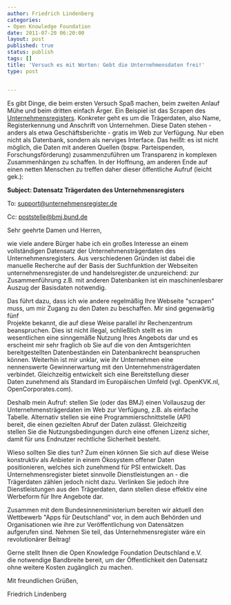 ```yaml
---
author: Friedrich Lindenberg
categories:
- Open Knowledge Foundation
date: 2011-07-20 06:20:00
layout: post
published: true
status: publish
tags: []
title: 'Versuch es mit Worten: Gebt die Unternehmensdaten frei!'
type: post


---
```


Es gibt Dinge, die beim ersten Versuch Spaß machen, beim zweiten Anlauf Mühe und beim dritten einfach Ärger. Ein Beispiel ist das Scrapen des [Unternehmensregisters](http://unternehmensregister.de). Konkreter geht es um die Trägerdaten, also Name, Registerkennung und Anschrift von Unternehmen. Diese Daten stehen - anders als etwa Geschäftsberichte - gratis im Web zur Verfügung. Nur eben nicht als Datenbank, sondern als nerviges Interface. Das heißt: es ist nicht möglich, die Daten mit anderen Quellen (bspw. Parteispenden, Forschungsförderung) zusammenzuführen um Transparenz in komplexen Zusammenhängen zu schaffen. In der Hoffnung, am anderen Ende auf einen netten Menschen zu treffen daher dieser öffentliche Aufruf (leicht gek.):

**Subject: Datensatz Trägerdaten des Unternehmensregisters**

To: support@unternehmensregister.de

Cc: poststelle@bmj.bund.de

Sehr geehrte Damen und Herren,

wie viele andere Bürger habe ich ein großes Interesse an einem  
vollständigen Datensatz der Unternehmensträgerdaten des  
Unternehmensregisters. Aus verschiedenen Gründen ist dabei die  
manuelle Recherche auf der Basis der Suchfunktion der Webseiten  
unternehmensregister.de und handelsregister.de unzureichend: zur  
Zusammenführung z.B. mit anderen Datenbanken ist ein maschinenlesbarer  
Auszug der Basisdaten notwendig.

Das führt dazu, dass ich wie andere regelmäßig Ihre Webseite "scrapen"  
muss, um mir Zugang zu den Daten zu beschaffen. Mir sind gegenwärtig fünf  
Projekte bekannt, die auf diese Weise parallel ihr Rechenzentrum  
beanspruchen. Dies ist nicht illegal, schließlich stellt es im  
wesentlichen eine sinngemäße Nutzung Ihres Angebots dar und es  
erscheint mir sehr fraglich ob Sie auf die von den Amtsgerichten  
bereitgestellten Datenbeständen ein Datenbankrecht beanspruchen  
können. Weiterhin ist mir unklar, wie ihr Unternehmen eine  
nennenswerte Gewinnerwartung mit den Unternehmensträgerdaten  
verbindet. Gleichzeitig entwickelt sich eine Bereitstellung dieser  
Daten zunehmend als Standard im Europäischen Umfeld (vgl. OpenKVK.nl,  
OpenCorporates.com).

Deshalb mein Aufruf: stellen Sie (oder das BMJ) einen Vollauszug der  
Unternehmensträgerdaten im Web zur Verfügung, z.B. als einfache  
Tabelle. Alternativ stellen sie eine Programmierschnittstelle (API)  
bereit, die einen gezielten Abruf der Daten zulässt. Gleichzeitig  
stellen Sie die Nutzungsbedingungen durch eine offenen Lizenz sicher,  
damit für uns Endnutzer rechtliche Sicherheit besteht.

Wieso sollten Sie dies tun? Zum einen können Sie sich auf diese Weise  
konstruktiv als Anbieter in einem Ökosystem offener Daten  
positionieren, welches sich zunehmend für PSI entwickelt. Das  
Unternehmensregister bietet sinnvolle Dienstleistungen an - die  
Trägerdaten zählen jedoch nicht dazu. Verlinken Sie jedoch ihre  
Dienstleistungen aus den Trägerdaten, dann stellen diese effektiv eine  
Werbeform für Ihre Angebote dar.

Zusammen mit dem Bundesinnenministerium bereiten wir aktuell den  
Wettbewerb "Apps für Deutschland" vor, in dem auch Behörden und  
Organisationen wie ihre zur Veröffentlichung von Datensätzen  
aufgerufen sind. Nehmen Sie teil, das Unternehmensregister wäre ein  
revolutionärer Beitrag!

Gerne stellt Ihnen die Open Knowledge Foundation Deutschland e.V.  
die notwendige Bandbreite bereit, um der Öffentlichkeit den Datensatz  
ohne weitere Kosten zugänglich zu machen.

Mit freundlichen Grüßen,

Friedrich Lindenberg